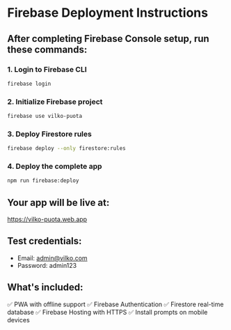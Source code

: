 # Firebase Deployment Instructions

## After completing Firebase Console setup, run these commands:

### 1. Login to Firebase CLI
```bash
firebase login
```

### 2. Initialize Firebase project
```bash
firebase use vilko-puota
```

### 3. Deploy Firestore rules
```bash
firebase deploy --only firestore:rules
```

### 4. Deploy the complete app
```bash
npm run firebase:deploy
```

## Your app will be live at:
https://vilko-puota.web.app

## Test credentials:
- Email: admin@vilko.com
- Password: admin123

## What's included:
✅ PWA with offline support
✅ Firebase Authentication
✅ Firestore real-time database
✅ Firebase Hosting with HTTPS
✅ Install prompts on mobile devices